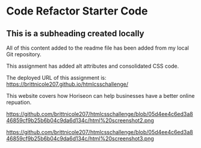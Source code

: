 # Code Refactor Starter Code

  ## This is a subheading created locally
  All of this content added to the readme file has been added from my local Git repository.

This assignment has added alt attributes and consolidated CSS code.

The deployed URL of this assignment is: https://brittnicole207.github.io/htmlcsschallenge/

This website covers how Horiseon can help businesses have a better online repuation. 

https://github.com/brittnicole207/htmlcsschallenge/blob/05d4ee4c6ed3a846859cf9b25b6b04c9da6d134c/html%20screenshot2.png

https://github.com/brittnicole207/htmlcsschallenge/blob/05d4ee4c6ed3a846859cf9b25b6b04c9da6d134c/html%20screenshot3.png
